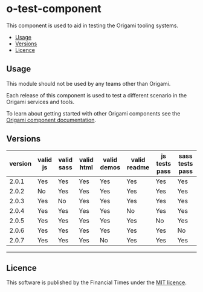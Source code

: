 # o-test-component

This component is used to aid in testing the Origami tooling systems.

- [Usage](#usage)
- [Versions](#versions)
- [Licence](#licence)

## Usage

This module should not be used by any teams other than Origami.

Each release of this component is used to test a different scenario in the Origami services and tools.

To learn about getting started with other Origami components see the [Origami component documentation](https://origami.ft.com/docs/components).


## Versions

|version|valid js|valid sass|valid html|valid demos|valid readme|js tests pass|sass tests pass|
|-------|--------|----------|----------|-----------|------------|-------------|---------------|
|2.0.1| Yes | Yes | Yes | Yes | Yes | Yes | Yes |
|2.0.2| No | Yes | Yes | Yes | Yes | Yes | Yes |
|2.0.3| Yes | No | Yes | Yes | Yes | Yes | Yes |
|2.0.4| Yes | Yes | Yes | Yes | No | Yes | Yes |
|2.0.5| Yes | Yes | Yes | Yes | Yes | No | Yes |
|2.0.6| Yes | Yes | Yes | Yes | Yes | Yes | No |
|2.0.7| Yes | Yes | Yes | No | Yes | Yes | Yes |


----

## Licence

This software is published by the Financial Times under the [MIT licence](http://opensource.org/licenses/MIT).
